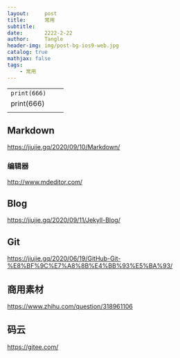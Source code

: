 ```yaml
---
layout:     post
title:      常用
subtitle:   
date:       2222-2-22
author:     Tangle
header-img: img/post-bg-ios9-web.jpg
catalog: true
mathjax: false
tags:
    - 常用
---
```



|              |      |      |
| ------------ | ---- | ---- |
| `print(666)` |      |      |
| print(666)   |      |      |
|              |      |      |


## Markdown

<https://jiujie.gq/2020/09/10/Markdown/>

### 编辑器

<http://www.mdeditor.com/>

## Blog

<https://jiujie.gq/2020/09/11/Jekyll-Blog/>

## Git

<https://jiujie.gq/2020/06/19/GitHub-Git-%E8%BF%9C%E7%A8%8B%E4%BB%93%E5%BA%93/>

## 商用素材

<https://www.zhihu.com/question/318961106>

## 码云

<https://gitee.com/>
